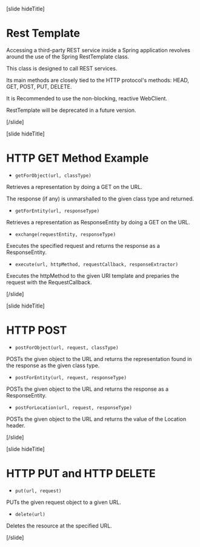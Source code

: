 [slide hideTitle]

# Rest Template

Accessing a third-party REST service inside a Spring application revolves around the use of the Spring RestTemplate class​.

This class is designed to call REST services​.

Its main methods are closely tied to the HTTP protocol's methods: HEAD, GET, POST, PUT, DELETE​.

It is Recommended to use the non-blocking, reactive WebClient.​

RestTemplate will be deprecated in a future version​.

[/slide]


[slide hideTitle]

# HTTP GET Method Example ​

- `getForObject(url, classType)​`

Retrieves a representation by doing a GET on the URL.​

The response (if any) is unmarshalled to the given class type and returned​.

- `getForEntity(url, responseType)​`

Retrieves a representation as ResponseEntity by doing a GET on the URL​.

- `exchange(requestEntity, responseType)​`

Executes the specified request and returns the response as a ResponseEntity​.

- `execute(url, httpMethod, requestCallback, responseExtractor)​`

Executes the httpMethod to the given URI template and preparies the request with the RequestCallback​.

[/slide]

[slide hideTitle]

# HTTP POST ​

- `postForObject(url, request, classType)​`

POSTs the given object to the URL and returns the representation found in the response as the given class type​.
​
- `postForEntity(url, request, responseType)​`

POSTs the given object to the URL and returns the response as a ResponseEntity​.

- `postForLocation(url, request, responseType)​`

POSTs the given object to the URL and returns the value of the Location header​.

[/slide]

[slide hideTitle]

# HTTP PUT and HTTP DELETE​

- `put(url, request)​`

PUTs the given request object to a given URL​.

- `delete(url)​`

Deletes the resource at the specified URL​.

[/slide]
